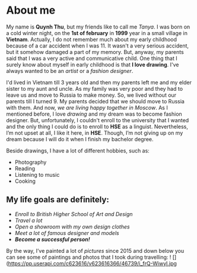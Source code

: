 # About me
My name is **Quynh Thu**, but my friends like to call me *Tanya*. I was born on a cold winter night, on the **1st of february** in **1999** year in a small village in **Vietnam**. Actually, I do not remember much about my early childhood because of a car accident when I was 11. It wasn't a very serious accident, but it somehow damaged a part of my memory. But, anyway, my parents said that I was a very active and communicative child. One thing that I surely know about myself in early childhood is that **I love drawing**. I've always wanted to be an *artist* or a *fashion designer*. 

I'd lived in Vietnam till 3 years old and then my parents left me and my elder sister to my aunt and uncle. As my family was very poor and they had to leave us and move to Russia to make money. So, we lived without our parents till I turned 9. My parents decided that we should move to Russia with them.  And now, *we are living happy together in Moscow*. 
As I mentioned before, I love *drawing* and my dream was to become fashion designer. But, unfortunately, I couldn't enroll to the university that I wanted and the only thing I could do is to enroll to **HSE** as a linguist. Nevertheless, I’m not upset at all, I like it here, in **HSE**. Though, I’m not giving up on my dream because I will do it when I finish my bachelor degree. 

Beside drawings, I have a lot of different hobbies, such as:
+ Photography
+ Reading
+ Listening to music
+ Cooking

## My life goals are definitely: 
+ *Enroll to British Higher School of Art and Design*
+ *Travel a lot*
+ *Open a showroom with my own design clothes*
+ *Meet a lot of famous designer and models*
+ ***Become a successful person!***

By the way, I’ve painted a lot of *pictures* since 2015 and down below you can see some of paintings and photos that I took during travelling:
! [] (https://pp.userapi.com/c623616/v623616366/46739/i_frQ-WiwyI.jpg 

